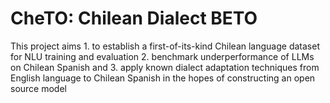 # CheTO: Chilean Dialect BETO
This project aims 1. to establish a first-of-its-kind Chilean language dataset for NLU training and evaluation 2. benchmark underperformance of LLMs on Chilean Spanish and 3. apply known dialect adaptation techniques from English language to Chilean Spanish in the hopes of constructing an open source model

